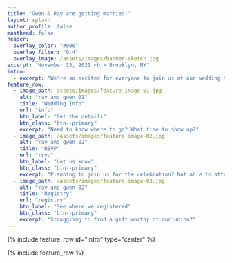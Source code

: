```yaml
---
title: "Gwen & Ray are getting married!"
layout: splash
author_profile: false
masthead: false
header:
  overlay_color: "#000"
  overlay_filter: "0.4"
  overlay_image: /assets/images/banner-sketch.jpg
excerpt: "November 13, 2021 <br> Brooklyn, NY"
intro: 
  - excerpt: "We're so excited for everyone to join us at our wedding this fall! You'll find links below for everything you need. If you have any questions not answered here, head over to the [**contact**](/contact/) page and drop us a note."
feature_row:
  - image_path: assets/images/feature-image-01.jpg
    alt: "ray and gwen 01"
    title: "Wedding Info"
    url: "info"
    btn_label: "Get the details"
    btn_class: "btn--primary"
    excerpt: "Need to know where to go? What time to show up?"
  - image_path: /assets/images/feature-image-02.jpg
    alt: "ray and gwen 02"
    title: "RSVP"
    url: "rsvp"
    btn_label: "Let us know"
    btn_class: "btn--primary"
    excerpt: "Planning to join us for the celebration? Not able to attend?"
  - image_path: /assets/images/feature-image-03.jpg
    alt: "ray and gwen 02"
    title: "Registry"
    url: "registry"
    btn_label: "See where we registered"
    btn_class: "btn--primary"
    excerpt: "Struggling to find a gift worthy of our union?"
---
```


{% include feature_row id="intro" type="center" %}

{% include feature_row %}
